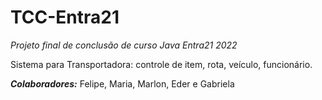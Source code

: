 # TCC-Entra21

_Projeto final de conclusão de curso
Java Entra21 2022_

Sistema para Transportadora: controle de item, rota, veículo, funcionário.

___Colaboradores:___ Felipe, Maria, Marlon, Eder e Gabriela
